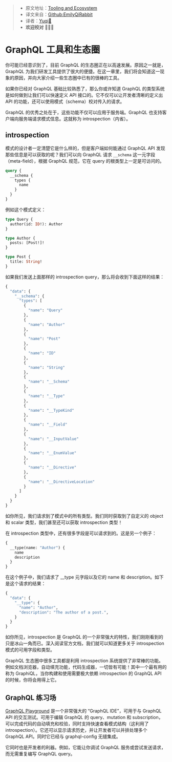 > * 原文地址：[Tooling and Ecosystem](https://www.howtographql.com/advanced/3-tooling-and-ecosystem/)
> * 译文来自：[Github:EmilyQiRabbit](https://github.com/EmilyQiRabbit/GraphQLTranslation)
> * 译者：[Yuqi🌸](https://github.com/EmilyQiRabbit)
> * **欢迎校对** 🙋‍♀️🎉

# GraphQL 工具和生态圈

你可能已经意识到了，目前 GraphQL 的生态圈正在以高速发展。原因之一就是，GraphQL 为我们研发工具提供了很大的便捷。在这一章里，我们将会知道这一现象的原因，并向大家介绍一些生态圈中已有的很棒的工具。

如果你已经对 GraphQL 基础比较熟悉了，那么你或许知道 GraphQL 的类型系统是如何做到让我们可以快速定义 API 接口的。它不仅可以让开发者清晰的定义出 API 的功能，还可以使用模式（schema）校对传入的请求。

GraphQL 的优秀之处在于，这些功能不仅可以应用于服务端。GraphQL 也支持客户端向服务端请求模式信息。这就称为 introspection（内省）。

## introspection

模式的设计者一定清楚它是什么样的，但是客户端如何能通过 GraphQL API 发现那些信息是可以获取的呢？我们可以向 GraphQL 请求 `__schema` 这一元字段（meta-field），根据 GraphQL 规范，它在 query 的根类型上一定是可访问的。

```graphql
query {
  __schema {
    types {
      name
    }
  }
}
```

例如这个模式定义：

```graphql
type Query {
  author(id: ID!): Author
}

type Author {
  posts: [Post!]!
}

type Post {
  title: String!
}
```

如果我们发送上面那样的 introspection query，那么将会收到下面这样的结果：

```graphql
{
  "data": {
    "__schema": {
      "types": [
        {
          "name": "Query"
        },
        {
          "name": "Author"
        },
        {
          "name": "Post"
        },
        {
          "name": "ID"
        },
        {
          "name": "String"
        },
        {
          "name": "__Schema"
        },
        {
          "name": "__Type"
        },
        {
          "name": "__TypeKind"
        },
        {
          "name": "__Field"
        },
        {
          "name": "__InputValue"
        },
        {
          "name": "__EnumValue"
        },
        {
          "name": "__Directive"
        },
        {
          "name": "__DirectiveLocation"
        }
      ]
    }
  }
}
```

如你所见，我们请求到了模式中的所有类型。我们同时获取到了自定义的 object 和 scalar 类型，我们甚至还可以获取 introspection 类型！

在 introspection 类型中，还有很多字段是可以请求到的。这是另一个例子：

```graphql
{
  __type(name: "Author") {
    name
    description
  }
}
```

在这个例子中，我们请求了 __type 元字段以及它的 name 和 description。如下是这个请求的结果：

```graphql
{
  "data": {
    "__type": {
      "name": "Author",
      "description": "The author of a post.",
    }
  }
}
```

如你所见，introspection 是 GraphQL 的一个非常强大的特性，我们刚刚看到的只是冰山一角而已。深入阅读官方文档，我们就可以知道更多关于 introspection 模式的可用字段和类型。

GraphQL 生态圈中很多工具都是利用 introspection 系统提供了非常棒的功能。例如文档浏览器，自动填充功能，代码生成器，一切皆有可能！其中一个最有用的称为 GraphiQL，当你构建和使用需要极大依赖 introspection 的 GraphQL API 的时候，你将会用得上它。

## GraphQL 练习场

[GraphQL Playground](https://github.com/prisma-labs/graphql-playground) 是一个非常强大的 “GraphQL IDE”，可用于与 GraphQL API 的交互测试。可用于编辑 GraphQL 的 query、mutation 和 subscription，可以完成代码的自动填充和校验，同时支持快速查看模式结构（这利用了 introspection）。它还可以显示请求历史，并让开发者可以并排处理多个 GraphQL API。同时它已经与 graphql-config 无缝集成。

它同时也是开发者的利器。例如，它能让你调试 GraphQL 服务或尝试发送请求，而无需重复编写 GraphQL query。
